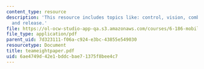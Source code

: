 ```yaml
---
content_type: resource
description: 'This resource includes topics like: control, vision, combine, and storage
  and release.'
file: https://ol-ocw-studio-app-qa.s3.amazonaws.com/courses/6-186-mobile-autonomous-systems-laboratory-january-iap-2005/6ae4749d42e1bddcbae71375f8bee4c7_teameightpaper.pdf
file_type: application/pdf
parent_uid: 7d323111-f06a-c924-e3bc-43855e549030
resourcetype: Document
title: teameightpaper.pdf
uid: 6ae4749d-42e1-bddc-bae7-1375f8bee4c7
---
```

